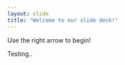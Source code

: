 ```yaml
---
layout: slide
title: "Welcome to our slide deck!"
---
```


Use the right arrow to begin!

Testing..
